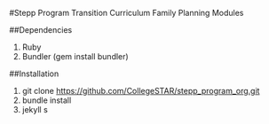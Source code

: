 #Stepp Program Transition Curriculum Family Planning Modules

##Dependencies
1. Ruby
2. Bundler (gem install bundler)

##Installation

1. git clone https://github.com/CollegeSTAR/stepp_program_org.git
2. bundle install
3. jekyll s

